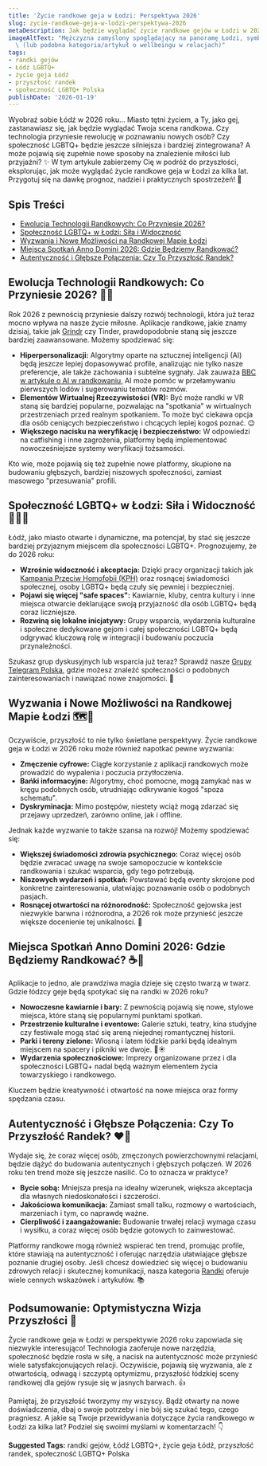 ```yaml
---
title: 'Życie randkowe geja w Łodzi: Perspektywa 2026'
slug: zycie-randkowe-geja-w-lodzi-perspektywa-2026
metaDescription: Jak będzie wyglądać życie randkowe gejów w Łodzi w 2026? Odkryj prognozy dotyczące technologii, społeczności LGBTQ+ i nowych trendów w randkowaniu.
imageAltText: "Mężczyzna zamyślony spoglądający na panoramę Łodzi, symbolizujący przyszłość randek gejowskich.\n\n    *   Anchor text: \"Grupy Telegram Polska\", Target Path: `/grupy`\n    *   Anchor text: \"Randki\", Target Path: `/randki`\n*   **Additional Potential Internal Links:**\n    *   **Phrase in article for potential link:** \"W odpowiedzi na catfishing i inne zagrożenia, platformy będą implementować nowocześniejsze systemy weryfikacji tożsamości.\"\n        *   **Suggested Anchor Text:** \"catfishing i inne zagrożenia\"\n        *   **Suggested Target Path:** `/randki/bezpieczenstwo-online` (lub podobna kategoria/artykuł o bezpieczeństwie w randkowaniu online)\n    *   **Phrase in article for potential link:** \"Coraz więcej osób będzie zwracać uwagę na swoje samopoczucie w kontekście randkowania i szukać wsparcia, gdy tego potrzebują.\"\n        *   **Suggested Anchor Text:** \"zdrowia psychicznego w randkowaniu\"\n        *   **Suggested Target Path:** `/randki/zdrowie-psychiczne`\
  \ (lub podobna kategoria/artykuł o wellbeingu w relacjach)"
tags:
- randki gejów
- Łódź LGBTQ+
- życie geja Łódź
- przyszłość randek
- społeczność LGBTQ+ Polska
publishDate: '2026-01-19'
---
```


Wyobraź sobie Łódź w 2026 roku... Miasto tętni życiem, a Ty, jako gej, zastanawiasz się, jak będzie wyglądać Twoja scena randkowa. Czy technologia przyniesie rewolucję w poznawaniu nowych osób? Czy społeczność LGBTQ+ będzie jeszcze silniejsza i bardziej zintegrowana? A może pojawią się zupełnie nowe sposoby na znalezienie miłości lub przyjaźni? ✨ W tym artykule zabierzemy Cię w podróż do przyszłości, eksplorując, jak może wyglądać życie randkowe geja w Łodzi za kilka lat. Przygotuj się na dawkę prognoz, nadziei i praktycznych spostrzeżeń! 🧐

## Spis Treści

*   [Ewolucja Technologii Randkowych: Co Przyniesie 2026?](#ewolucja-technologii-randkowych-co-przyniesie-2026)
*   [Społeczność LGBTQ+ w Łodzi: Siła i Widoczność](#społeczność-lgbtq-w-łodzi-siła-i-widoczność)
*   [Wyzwania i Nowe Możliwości na Randkowej Mapie Łodzi](#wyzwania-i-nowe-możliwości-na-randkowej-mapie-łodzi)
*   [Miejsca Spotkań Anno Domini 2026: Gdzie Będziemy Randkować?](#miejsca-spotkań-anno-domini-2026-gdzie-będziemy-randkować)
*   [Autentyczność i Głębsze Połączenia: Czy To Przyszłość Randek?](#autentyczność-i-głębsze-połączenia-czy-to-przyszłość-randek)

## Ewolucja Technologii Randkowych: Co Przyniesie 2026? 📱🚀

Rok 2026 z pewnością przyniesie dalszy rozwój technologii, która już teraz mocno wpływa na nasze życie miłosne. Aplikacje randkowe, jakie znamy dzisiaj, takie jak [Grindr](https://www.grindr.com) czy Tinder, prawdopodobnie staną się jeszcze bardziej zaawansowane. Możemy spodziewać się:

*   **Hiperpersonalizacji:** Algorytmy oparte na sztucznej inteligencji (AI) będą jeszcze lepiej dopasowywać profile, analizując nie tylko nasze preferencje, ale także zachowania i subtelne sygnały. Jak zauważa [BBC w artykule o AI w randkowaniu](https://www.bbc.com/worklife/article/20230206-how-ai-is-changing-dating-apps), AI może pomóc w przełamywaniu pierwszych lodów i sugerowaniu tematów rozmów.
*   **Elementów Wirtualnej Rzeczywistości (VR):** Być może randki w VR staną się bardziej popularne, pozwalając na "spotkania" w wirtualnych przestrzeniach przed realnym spotkaniem. To może być ciekawa opcja dla osób ceniących bezpieczeństwo i chcących lepiej kogoś poznać. 😉
*   **Większego nacisku na weryfikację i bezpieczeństwo:** W odpowiedzi na catfishing i inne zagrożenia, platformy będą implementować nowocześniejsze systemy weryfikacji tożsamości.

Kto wie, może pojawią się też zupełnie nowe platformy, skupione na budowaniu głębszych, bardziej niszowych społeczności, zamiast masowego "przesuwania" profili.

## Społeczność LGBTQ+ w Łodzi: Siła i Widoczność 💪🏳️‍🌈

Łódź, jako miasto otwarte i dynamiczne, ma potencjał, by stać się jeszcze bardziej przyjaznym miejscem dla społeczności LGBTQ+. Prognozujemy, że do 2026 roku:

*   **Wzrośnie widoczność i akceptacja:** Dzięki pracy organizacji takich jak [Kampania Przeciw Homofobii (KPH)](https://kph.org.pl/) oraz rosnącej świadomości społecznej, osoby LGBTQ+ będą czuły się pewniej i bezpieczniej.
*   **Pojawi się więcej "safe spaces":** Kawiarnie, kluby, centra kultury i inne miejsca otwarcie deklarujące swoją przyjazność dla osób LGBTQ+ będą coraz liczniejsze.
*   **Rozwiną się lokalne inicjatywy:** Grupy wsparcia, wydarzenia kulturalne i społeczne dedykowane gejom i całej społeczności LGBTQ+ będą odgrywać kluczową rolę w integracji i budowaniu poczucia przynależności.

Szukasz grup dyskusyjnych lub wsparcia już teraz? Sprawdź nasze [Grupy Telegram Polska](/grupy), gdzie możesz znaleźć społeczności o podobnych zainteresowaniach i nawiązać nowe znajomości. 🤝

## Wyzwania i Nowe Możliwości na Randkowej Mapie Łodzi 🗺️🤔

Oczywiście, przyszłość to nie tylko świetlane perspektywy. Życie randkowe geja w Łodzi w 2026 roku może również napotkać pewne wyzwania:

*   **Zmęczenie cyfrowe:** Ciągłe korzystanie z aplikacji randkowych może prowadzić do wypalenia i poczucia przytłoczenia.
*   **Bańki informacyjne:** Algorytmy, choć pomocne, mogą zamykać nas w kręgu podobnych osób, utrudniając odkrywanie kogoś "spoza schematu".
*   **Dyskryminacja:** Mimo postępów, niestety wciąż mogą zdarzać się przejawy uprzedzeń, zarówno online, jak i offline.

Jednak każde wyzwanie to także szansa na rozwój! Możemy spodziewać się:

*   **Większej świadomości zdrowia psychicznego:** Coraz więcej osób będzie zwracać uwagę na swoje samopoczucie w kontekście randkowania i szukać wsparcia, gdy tego potrzebują.
*   **Niszowych wydarzeń i spotkań:** Powstawać będą eventy skrojone pod konkretne zainteresowania, ułatwiając poznawanie osób o podobnych pasjach.
*   **Rosnącej otwartości na różnorodność:** Społeczność gejowska jest niezwykle barwna i różnorodna, a 2026 rok może przynieść jeszcze większe docenienie tej unikalności. 🤩

## Miejsca Spotkań Anno Domini 2026: Gdzie Będziemy Randkować? ☕🍻

Aplikacje to jedno, ale prawdziwa magia dzieje się często twarzą w twarz. Gdzie łódzcy geje będą spotykać się na randki w 2026 roku?

*   **Nowoczesne kawiarnie i bary:** Z pewnością pojawią się nowe, stylowe miejsca, które staną się popularnymi punktami spotkań.
*   **Przestrzenie kulturalne i eventowe:** Galerie sztuki, teatry, kina studyjne czy festiwale mogą stać się areną niejednej romantycznej historii.
*   **Parki i tereny zielone:** Wiosną i latem łódzkie parki będą idealnym miejscem na spacery i pikniki we dwoje. 🌳☀️
*   **Wydarzenia społecznościowe:** Imprezy organizowane przez i dla społeczności LGBTQ+ nadal będą ważnym elementem życia towarzyskiego i randkowego.

Kluczem będzie kreatywność i otwartość na nowe miejsca oraz formy spędzania czasu.

## Autentyczność i Głębsze Połączenia: Czy To Przyszłość Randek? ❤️🔗

Wydaje się, że coraz więcej osób, zmęczonych powierzchownymi relacjami, będzie dążyć do budowania autentycznych i głębszych połączeń. W 2026 roku ten trend może się jeszcze nasilić. Co to oznacza w praktyce?

*   **Bycie sobą:** Mniejsza presja na idealny wizerunek, większa akceptacja dla własnych niedoskonałości i szczerości.
*   **Jakościowa komunikacja:** Zamiast small talku, rozmowy o wartościach, marzeniach i tym, co naprawdę ważne.
*   **Cierpliwość i zaangażowanie:** Budowanie trwałej relacji wymaga czasu i wysiłku, a coraz więcej osób będzie gotowych to zainwestować.

Platformy randkowe mogą również wspierać ten trend, promując profile, które stawiają na autentyczność i oferując narzędzia ułatwiające głębsze poznanie drugiej osoby. Jeśli chcesz dowiedzieć się więcej o budowaniu zdrowych relacji i skutecznej komunikacji, nasza kategoria [Randki](/randki) oferuje wiele cennych wskazówek i artykułów. 📚

## Podsumowanie: Optymistyczna Wizja Przyszłości 🌟

Życie randkowe geja w Łodzi w perspektywie 2026 roku zapowiada się niezwykle interesująco! Technologia zaoferuje nowe narzędzia, społeczność będzie rosła w siłę, a nacisk na autentyczność może przynieść wiele satysfakcjonujących relacji. Oczywiście, pojawią się wyzwania, ale z otwartością, odwagą i szczyptą optymizmu, przyszłość łódzkiej sceny randkowej dla gejów rysuje się w jasnych barwach. 👍

Pamiętaj, że przyszłość tworzymy my wszyscy. Bądź otwarty na nowe doświadczenia, dbaj o swoje potrzeby i nie bój się szukać tego, czego pragniesz. A jakie są Twoje przewidywania dotyczące życia randkowego w Łodzi za kilka lat? Podziel się swoimi myślami w komentarzach! 👇




**Suggested Tags:**
randki gejów, Łódź LGBTQ+, życie geja Łódź, przyszłość randek, społeczność LGBTQ+ Polska
